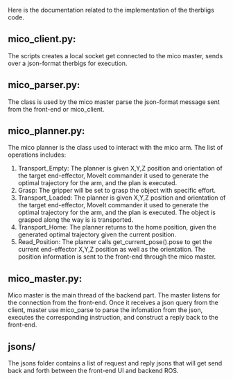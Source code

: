 Here is the documentation related to the implementation of the therbligs code.

## mico_client.py:
  The scripts creates a local socket get connected to the mico master, sends over a json-format therbigs for execution.
  
## mico_parser.py:
  The class is used by the mico master parse the json-format message sent from the front-end or mico_client.
  
## mico_planner.py:
  The mico planner is the class used to interact with the mico arm. 
  The list of operations includes:
  1. Transport_Empty: The planner is given X,Y,Z position and orientation of the target end-effector, MoveIt commander it used to generate the optimal trajectory for the arm, and the plan is executed.
  2. Grasp: The gripper will be set to grasp the object with specific effort.
  3. Transport_Loaded: The planner is given X,Y,Z position and orientation of the target end-effector, MoveIt commander it used to generate the optimal trajectory for the arm, and the plan is executed. The object is grasped along the way is is transported.
  4. Transport_Home: The planner returns to the home position, given the generated optimal trajectory given the current position.
  5. Read_Position: The planner calls get_current_pose().pose to get the current end-effector X,Y,Z position as well as the orientation. The position information is sent to the front-end through the mico master. 
  
## mico_master.py:
  Mico master is the main thread of the backend part. The master listens for the connection from the front-end. Once it receives a json query from the client, master use mico_parse to parse the infomation from the json, executes the corresponding instruction, and construct a reply back to the front-end.

## jsons/
  The jsons folder contains a list of request and reply jsons that will get send back and forth between the front-end UI and backend ROS.
